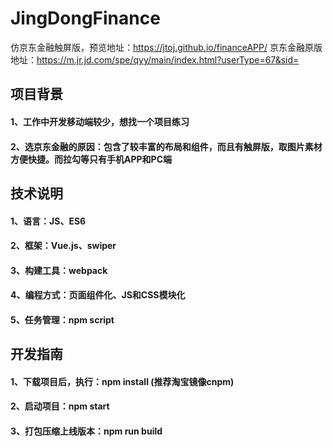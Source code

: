 # JingDongFinance
仿京东金融触屏版，预览地址：https://jtoj.github.io/financeAPP/
京东金融原版地址：https://m.jr.jd.com/spe/qyy/main/index.html?userType=67&sid=

## 项目背景
#### 1、工作中开发移动端较少，想找一个项目练习
#### 2、选京东金融的原因：包含了较丰富的布局和组件，而且有触屏版，取图片素材方便快捷。而拉勾等只有手机APP和PC端


## 技术说明
#### 1、语言：JS、ES6
#### 2、框架：Vue.js、swiper
#### 3、构建工具：webpack
#### 4、编程方式：页面组件化、JS和CSS模块化
#### 5、任务管理：npm script 


## 开发指南
#### 1、下载项目后，执行：npm install (推荐淘宝镜像cnpm)
#### 2、启动项目：npm start
#### 3、打包压缩上线版本：npm run build
